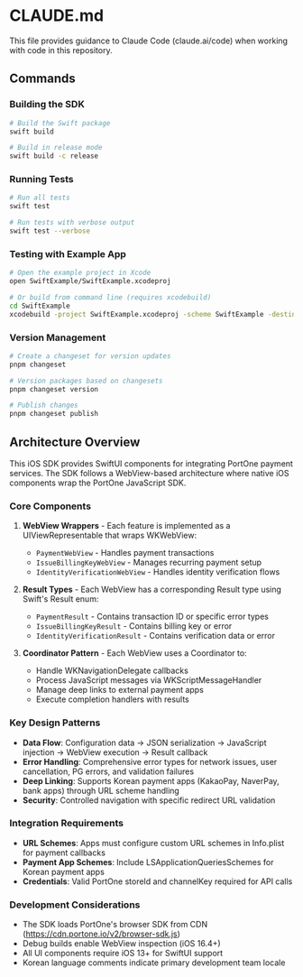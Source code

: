 # CLAUDE.md

This file provides guidance to Claude Code (claude.ai/code) when working with code in this repository.

## Commands

### Building the SDK
```bash
# Build the Swift package
swift build

# Build in release mode
swift build -c release
```

### Running Tests
```bash
# Run all tests
swift test

# Run tests with verbose output
swift test --verbose
```

### Testing with Example App
```bash
# Open the example project in Xcode
open SwiftExample/SwiftExample.xcodeproj

# Or build from command line (requires xcodebuild)
cd SwiftExample
xcodebuild -project SwiftExample.xcodeproj -scheme SwiftExample -destination 'platform=iOS Simulator,name=iPhone 15'
```

### Version Management
```bash
# Create a changeset for version updates
pnpm changeset

# Version packages based on changesets
pnpm changeset version

# Publish changes
pnpm changeset publish
```

## Architecture Overview

This iOS SDK provides SwiftUI components for integrating PortOne payment services. The SDK follows a WebView-based architecture where native iOS components wrap the PortOne JavaScript SDK.

### Core Components

1. **WebView Wrappers** - Each feature is implemented as a UIViewRepresentable that wraps WKWebView:
   - `PaymentWebView` - Handles payment transactions
   - `IssueBillingKeyWebView` - Manages recurring payment setup
   - `IdentityVerificationWebView` - Handles identity verification flows

2. **Result Types** - Each WebView has a corresponding Result type using Swift's Result enum:
   - `PaymentResult` - Contains transaction ID or specific error types
   - `IssueBillingKeyResult` - Contains billing key or error
   - `IdentityVerificationResult` - Contains verification data or error

3. **Coordinator Pattern** - Each WebView uses a Coordinator to:
   - Handle WKNavigationDelegate callbacks
   - Process JavaScript messages via WKScriptMessageHandler
   - Manage deep links to external payment apps
   - Execute completion handlers with results

### Key Design Patterns

- **Data Flow**: Configuration data → JSON serialization → JavaScript injection → WebView execution → Result callback
- **Error Handling**: Comprehensive error types for network issues, user cancellation, PG errors, and validation failures
- **Deep Linking**: Supports Korean payment apps (KakaoPay, NaverPay, bank apps) through URL scheme handling
- **Security**: Controlled navigation with specific redirect URL validation

### Integration Requirements

- **URL Schemes**: Apps must configure custom URL schemes in Info.plist for payment callbacks
- **Payment App Schemes**: Include LSApplicationQueriesSchemes for Korean payment apps
- **Credentials**: Valid PortOne storeId and channelKey required for API calls

### Development Considerations

- The SDK loads PortOne's browser SDK from CDN (https://cdn.portone.io/v2/browser-sdk.js)
- Debug builds enable WebView inspection (iOS 16.4+)
- All UI components require iOS 13+ for SwiftUI support
- Korean language comments indicate primary development team locale